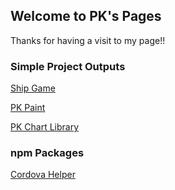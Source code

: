 ## Welcome to PK's Pages

Thanks for having a visit to my page!!

### Simple Project Outputs

<a href="https://parkourkarthik.github.io/ship-game/">Ship Game</a>

<a href="https://parkourkarthik.github.io/canvas-paint/dist/">PK Paint</a>

<a href="https://parkourkarthik.github.io/pkchart/">PK Chart Library</a>

### npm Packages
<a href="https://www.npmjs.com/package/cordova-helper">Cordova Helper</a>
